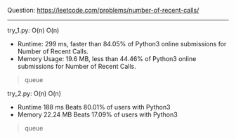 Question: https://leetcode.com/problems/number-of-recent-calls/

---

try_1.py: O(n) O(n)

* Runtime: 299 ms, faster than 84.05% of Python3 online submissions for Number of Recent Calls.
* Memory Usage: 19.6 MB, less than 44.46% of Python3 online submissions for Number of Recent Calls.

> queue

try_2.py: O(n) O(n)

* Runtime 188 ms Beats 80.01% of users with Python3
* Memory 22.24 MB Beats 17.09% of users with Python3

> queue